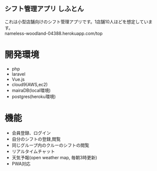 ## シフト管理アプリ しふとん

これは小型店舗向けのシフト管理アプリです。1店舗10人ほどを想定しています。
<br>
nameless-woodland-04388.herokuapp.com/top

# 開発環境
- php
- laravel
- Vue.js
- cloud9(AWS,ec2)
- mairaDB(local環境)
- postgres(heroku環境)

# 機能
- 会員登録、ログイン
- 自分のシフトの登録,閲覧
- 同じグループ内のクルーのシフトの閲覧
- リアルタイムチャット
- 天気予報(open weather map, 毎朝3時更新)
- PWA対応
